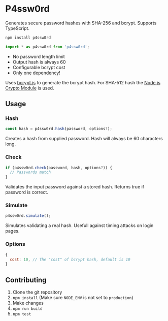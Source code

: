 # P4ssw0rd

Generates secure password hashes with SHA-256 and bcrypt. Supports TypeScript.

```bash
npm install p4ssw0rd
```

```js
import * as p4ssw0rd from 'p4ssw0rd';
```

- No password length limit
- Output hash is always 60
- Configurable bcrypt cost
- Only one dependency!

Uses [bcrypt.js](https://github.com/dcodeIO/bcrypt.js) to generate the bcrypt hash. For SHA-512 hash the [Node.js Crypto Module](https://nodejs.org/api/crypto.html) is used.

## Usage

### Hash

```js
const hash = p4ssw0rd.hash(password, options?);
```

Creates a hash from supplied password. Hash will always be 60 characters long.

### Check

```js
if (p4ssw0rd.check(password, hash, options?)) {
  // Passwords match
}
```

Validates the input password against a stored hash. Returns true if password is correct.

### Simulate

```js
p4ssw0rd.simulate();
```

Simulates validating a real hash. Usefull against timing attacks on login pages.

### Options

```js
{
  cost: 10, // The "cost" of bcrypt hash, default is 10
}
```

## Contributing

1. Clone the git repository
2. `npm install` (Make sure `NODE_ENV` is not set to `production`)
3. Make changes
4. `npm run build`
5. `npm test`
